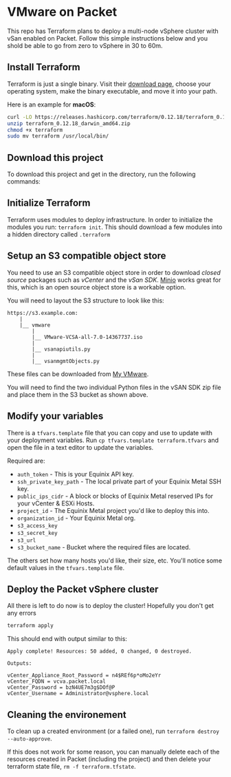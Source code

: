 # VMware on Packet
This repo has Terraform plans to deploy a multi-node vSphere cluster with vSan enabled on Packet. Follow this simple instructions below and you shold be able to go from zero to vSphere in 30 to 60m.

## Install Terraform 
Terraform is just a single binary.  Visit their [download page](https://www.terraform.io/downloads.html), choose your operating system, make the binary executable, and move it into your path. 
 
Here is an example for **macOS**: 
```bash 
curl -LO https://releases.hashicorp.com/terraform/0.12.18/terraform_0.12.18_darwin_amd64.zip 
unzip terraform_0.12.18_darwin_amd64.zip 
chmod +x terraform 
sudo mv terraform /usr/local/bin/ 
``` 
 
## Download this project
To download this project and get in the directory, run the following commands:

## Initialize Terraform 
Terraform uses modules to deploy infrastructure. In order to initialize the modules you run: `terraform init`. This should download a few modules into a hidden directory called `.terraform` 

## Setup an S3 compatible object store
You need to use an S3 compatible object store in order to download *closed source* packages such as *vCenter* and the *vSan SDK*. [Minio](http://minio.io) works great for this, which is an open source object store is a workable option.

You will need to layout the S3 structure to look like this:
``` 
https://s3.example.com: 
    | 
    |__ vmware 
        | 
        |__ VMware-VCSA-all-7.0-14367737.iso
        | 
        |__ vsanapiutils.py
        | 
        |__ vsanmgmtObjects.py
``` 

These files can be downloaded from [My VMware](http://my.vmware.com).
 
You will need to find the two individual Python files in the vSAN SDK zip file and place them in the S3 bucket as shown above.
 
## Modify your variables 
There is a `tfvars.template` file that you can copy and use to update with your deployment variables. Run `cp tfvars.template terraform.tfvars` and open the file in a text editor to update the variables.

Required are:

* `auth_token` - This is your Equinix API key.
* `ssh_private_key_path` - The local private part of your Equinix Metal SSH key.
* `public_ips_cidr` - A block or blocks of Equinix Metal reserved IPs for your vCenter & ESXi Hosts.
* `project_id` - The Equinix Metal project you'd like to deploy this into.
* `organization_id` - Your Equinix Metal org.
* `s3_access_key`
* `s3_secret_key`
* `s3_url`
* `s3_bucket_name` - Bucket where the required files are located.

The others set how many hosts you'd like, their size, etc. You'll notice some default values in the `tfvars.template` file.
 
## Deploy the Packet vSphere cluster 
 
All there is left to do now is to deploy the cluster! Hopefully you don't get any errors
```bash 
terraform apply
``` 
This should end with output similar to this:

``` 
Apply complete! Resources: 50 added, 0 changed, 0 destroyed. 
 
Outputs: 
 
vCenter_Appliance_Root_Password = n4$REf6p*oMo2eYr 
vCenter_FQDN = vcva.packet.local 
vCenter_Password = bzN4UE7m3g$DOf@P 
vCenter_Username = Administrator@vsphere.local 
``` 
 


## Cleaning the environement
To clean up a created environment (or a failed one), run `terraform destroy --auto-approve`.

If this does not work for some reason, you can manually delete each of the resources created in Packet (including the project) and then delete your terraform state file, `rm -f terraform.tfstate`.
